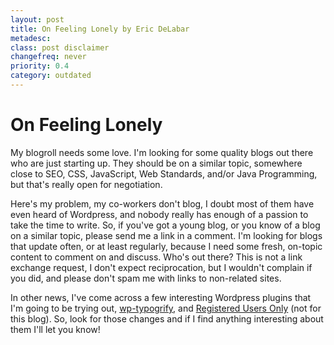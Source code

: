 ```yaml
---
layout: post
title: On Feeling Lonely by Eric DeLabar
metadesc: 
class: post disclaimer
changefreq: never
priority: 0.4
category: outdated
---
```

<h1>On Feeling Lonely</h1>
<p>My blogroll needs some love.  I'm looking for some quality blogs out there who are just starting up.  They should be on a similar topic, somewhere close to <span class="caps">SEO</span>, <span class="caps">CSS</span>, JavaScript, Web Standards, and/or Java Programming, but that's really open for&nbsp;negotiation.</p>
<p>Here's my problem, my co-workers don't blog, I doubt most of them have even heard of Wordpress, and nobody really has enough of a passion to take the time to write.  So, if you've got a young blog, or you know of a blog on a similar topic, please send me a link in a comment.  I'm looking for blogs that update often, or at least regularly, because I need some fresh, on-topic content to comment on and discuss.  Who's out there?  This is not a link exchange request, I don't expect reciprocation, but I wouldn't complain if you did, and please don't spam me with links to non-related&nbsp;sites.</p>
<p>In other news, I've come across a few interesting Wordpress plugins that I'm going to be trying out, <a href="http://wordpress.org/extend/plugins/wp-typogrify/">wp-typogrify</a>, and <a href="http://wordpress.org/extend/plugins/registered-users-only/">Registered Users Only</a> (not for this blog).  So, look for those changes and if I find anything interesting about them I'll let you&nbsp;know!</p>